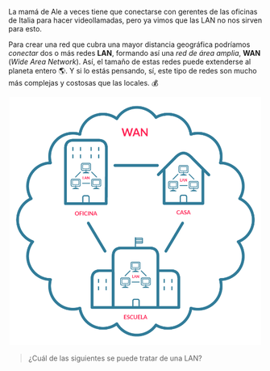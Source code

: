 La mamá de Ale a veces tiene que conectarse con gerentes de las oficinas de Italia para hacer videollamadas, pero ya vimos que las LAN no nos sirven para esto. 

Para crear una red que cubra una mayor distancia geográfica podríamos _conectar_ dos o más redes **LAN**, formando así una _red de área amplia_, **WAN** (_Wide Area Network_). Así, el tamaño de estas redes puede extenderse al planeta entero :earth_americas:. Y si lo estás pensando, sí, este tipo de redes son mucho más complejas y costosas que las locales. :moneybag:

<center><img src="https://raw.githubusercontent.com/MumukiProject/mumuki-guia-text-redes-e-internet/master/images/ej2b-01_1524147821353.png" alt="ej2b-01_1524147821353.png" width="500px" height="auto"></center>

> ¿Cuál de las siguientes se puede tratar de una LAN?

